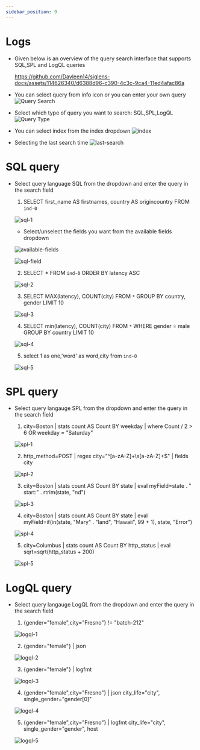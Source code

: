 ```yaml
---
sidebar_position: 9
---
```


# Logs

- Given below is an overview of the query search interface that supports SQL,SPL and LogQL queries

    https://github.com/Davleen14/siglens-docs/assets/114626340/d6388d96-c390-4c3c-9ca4-11ed4afac86a

- You can select query from info icon or you can enter your own query
![Query Search](/static/img/search-query-1.png)

- Select which type of query you want to search: SQL,SPL,LogQL
![Query Type](/static/img/query-type.png)

- You can select index from the index dropdown
![index](/static/img/index.png)

- Selecting the last search time 
![last-search](/static/img/last-search.png)

# SQL query 

- Select query language SQL from the dropdown and enter the query in the search field

    1. SELECT first_name AS firstnames, country AS origincountry FROM `ind-0`

    ![sql-1](/static/img/sql-1.png)
    
    - Select/unselect the fields you want from the available fields dropdown

    ![available-fields](/static/img/available-fields.png)

    ![sql-field](/static/img/sql-fields.png)

    2. SELECT * FROM `ind-0` ORDER BY latency ASC

    ![sql-2](/static/img/sql-2.png)

    3. SELECT MAX(latency), COUNT(city) FROM `*` GROUP BY country, gender LIMIT 10

    ![sql-3](/static/img/sql-3.png)

    4. SELECT min(latency), COUNT(city) FROM `*` WHERE gender = male GROUP BY country LIMIT 10

    ![sql-4](/static/img/sql-4.png)

    5. select 1 as one,'word' as word,city from `ind-0`

    ![sql-5](/static/img/sql-5.png)

# SPL query

- Select query langauge SPL from the dropdown and enter the query in the search field

    1. city=Boston | stats count AS Count BY weekday | where Count / 2 > 6 OR weekday = "Saturday"

    ![spl-1](/static/img/spl-1.png)

    2. http_method=POST | regex city="^[a-zA-Z]+\s[a-zA-Z]+$" | fields city

    ![spl-2](/static/img/spl-2.png)

    3. city=Boston | stats count AS Count BY state | eval myField=state . " start:" . rtrim(state, "nd")

    ![spl-3](/static/img/spl-3.png)

    4. city=Boston | stats count AS Count BY state | eval myField=if(in(state, "Mary" . "land", "Hawaii", 99 + 1), state, "Error")

    ![spl-4](/static/img/spl-4.png)

    5. city=Columbus | stats count AS Count BY http_status | eval sqrt=sqrt(http_status + 200)

    ![spl-5](/static/img/spl-5.png)

# LogQL query

- Select query langauge LogQL from the dropdown and enter the query in the search field

    1. {gender="female",city="Fresno"} != "batch-212"

    ![logql-1](/static/img/logql-1.png)

    2. {gender="female"} | json

    ![logql-2](/static/img/logql-2.png)

    3. {gender="female"} | logfmt

    ![logql-3](/static/img/logql-3.png)

    4. {gender="female",city="Fresno"} | json city_life="city", single_gender="gender[0]"

    ![logql-4](/static/img/logql-4.png)

    5. {gender="female",city="Fresno"} | logfmt city_life="city", single_gender="gender", host

    ![logql-5](/static/img/logql-5.png)












